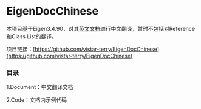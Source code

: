 # EigenDocChinese

本项目基于Eigen3.4.90，对其[英文文档](https://eigen.tuxfamily.org/dox/index.html)进行中文翻译，暂时不包括对Reference和Class List的翻译。

项目链接：[https://github.com/vistar-terry/EigenDocChinese](https://github.com/vistar-terry/EigenDocChinese)



### 目录

1.Document：中文翻译文档

2.Code：文档内示例代码